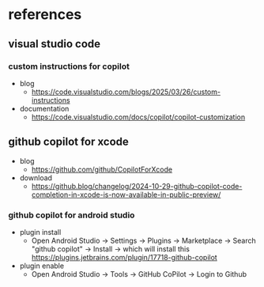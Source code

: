# references

## visual studio code

### custom instructions for copilot

- blog
  - https://code.visualstudio.com/blogs/2025/03/26/custom-instructions 
- documentation
  - https://code.visualstudio.com/docs/copilot/copilot-customization

## github copilot for xcode

- blog
  - https://github.com/github/CopilotForXcode
- download
  - https://github.blog/changelog/2024-10-29-github-copilot-code-completion-in-xcode-is-now-available-in-public-preview/
 
### github copilot for android studio

- plugin install
  - Open Android Studio -> Settings -> Plugins -> Marketplace -> Search "github copilot" -> Install -> which will install this https://plugins.jetbrains.com/plugin/17718-github-copilot
- plugin enable
  - Open Android Studio -> Tools -> GitHub CoPilot -> Login to Github   
